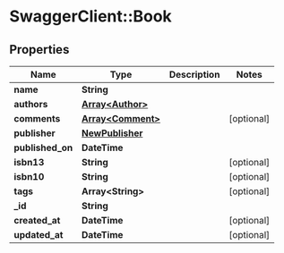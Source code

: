 # SwaggerClient::Book

## Properties
Name | Type | Description | Notes
------------ | ------------- | ------------- | -------------
**name** | **String** |  | 
**authors** | [**Array&lt;Author&gt;**](Author.md) |  | 
**comments** | [**Array&lt;Comment&gt;**](Comment.md) |  | [optional] 
**publisher** | [**NewPublisher**](NewPublisher.md) |  | 
**published_on** | **DateTime** |  | 
**isbn13** | **String** |  | [optional] 
**isbn10** | **String** |  | [optional] 
**tags** | **Array&lt;String&gt;** |  | [optional] 
**_id** | **String** |  | 
**created_at** | **DateTime** |  | [optional] 
**updated_at** | **DateTime** |  | [optional] 


